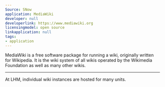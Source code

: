 ```yaml
---
Source: SNow
application: MediaWiki
developer: null
developerlink: https://www.mediawiki.org
licensingmodel: open source
linkapplication: null
tags:
- application
---
```

MediaWiki is a free software package for running a wiki, originally written for Wikipedia. It is the wiki system of all wikis operated by the Wikimedia Foundation as well as many other wikis.

---

At LHM, individual wiki instances are hosted for many units. 

